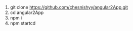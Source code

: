 1. git clone https://github.com/chesnishyy/angular2App.git
2. cd angular2App
3. npm i
4. npm startcd